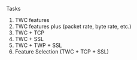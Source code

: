 Tasks 


1. TWC features
2. TWC features plus (packet rate, byte rate, etc.)
3. TWC + TCP
4. TWC + SSL
5. TWC + TWP + SSL
6. Feature Selection (TWC + TCP + SSL)  
